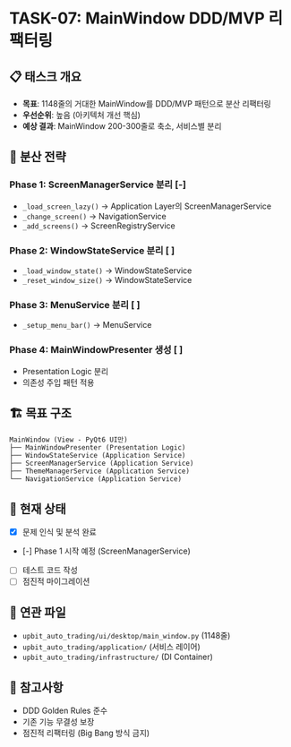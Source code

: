 # TASK-07: MainWindow DDD/MVP 리팩터링

## 📋 태스크 개요
- **목표**: 1148줄의 거대한 MainWindow를 DDD/MVP 패턴으로 분산 리팩터링
- **우선순위**: 높음 (아키텍처 개선 핵심)
- **예상 결과**: MainWindow 200-300줄로 축소, 서비스별 분리

## 🎯 분산 전략
### Phase 1: ScreenManagerService 분리 [-]
- `_load_screen_lazy()` → Application Layer의 ScreenManagerService
- `_change_screen()` → NavigationService
- `_add_screens()` → ScreenRegistryService

### Phase 2: WindowStateService 분리 [ ]
- `_load_window_state()` → WindowStateService
- `_reset_window_size()` → WindowStateService

### Phase 3: MenuService 분리 [ ]
- `_setup_menu_bar()` → MenuService

### Phase 4: MainWindowPresenter 생성 [ ]
- Presentation Logic 분리
- 의존성 주입 패턴 적용

## 🏗️ 목표 구조
```
MainWindow (View - PyQt6 UI만)
├── MainWindowPresenter (Presentation Logic)
├── WindowStateService (Application Service)
├── ScreenManagerService (Application Service)
├── ThemeManagerService (Application Service)
└── NavigationService (Application Service)
```

## 📍 현재 상태
- [x] 문제 인식 및 분석 완료
- [-] Phase 1 시작 예정 (ScreenManagerService)
- [ ] 테스트 코드 작성
- [ ] 점진적 마이그레이션

## 🔗 연관 파일
- `upbit_auto_trading/ui/desktop/main_window.py` (1148줄)
- `upbit_auto_trading/application/` (서비스 레이어)
- `upbit_auto_trading/infrastructure/` (DI Container)

## 📝 참고사항
- DDD Golden Rules 준수
- 기존 기능 무결성 보장
- 점진적 리팩터링 (Big Bang 방식 금지)
